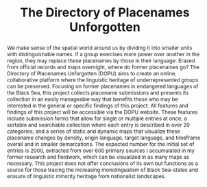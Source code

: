 ---
pid: g2022chenel
title: The Directory of Placenames Unforgotten
category: Grad Fellowship Project
cohort_year: '2022'
abstract: 'We make sense of the spatial world around us by dividing it into smaller
  units with distinguishable names. If a group exercises more power over another in
  the region, they may replace these placenames by those in their language. Erased
  from official records and maps overnight, where do former placenames go? The Directory
  of Placenames Unforgotten (DOPU) aims to create an online, collaborative platform
  where the linguistic heritage of underrepresented groups can be preserved. Focusing
  on former placenames in endangered languages of the Black Sea, this project collects
  placename submissions and presents its collection in an easily manageable way that
  benefits those who may be interested in the general or specific findings of this
  project. All features and findings of this project will be accessible via the DOPU
  website. These features include submission forms that allow for single or multiple
  entries at once; a sortable and searchable collection where each entry is described
  in over 20 categories; and a series of static and dynamic maps that visualize these
  placename changes by density, origin language, target language, and timeframe overall
  and in smaller demarcations. The expected number for the initial set of entries
  is 2000, extracted from over 600 primary sources I accumulated in my former research
  and fieldwork, which can be visualized in as many maps as necessary. This project
  does not offer conclusions of its own but functions as a source for those tracing
  the increasing monolingualism of Black Sea-states and erasure of linguistic minority
  heritage from nationalist landscapes. '
pis:
- chenel
layout: project
---